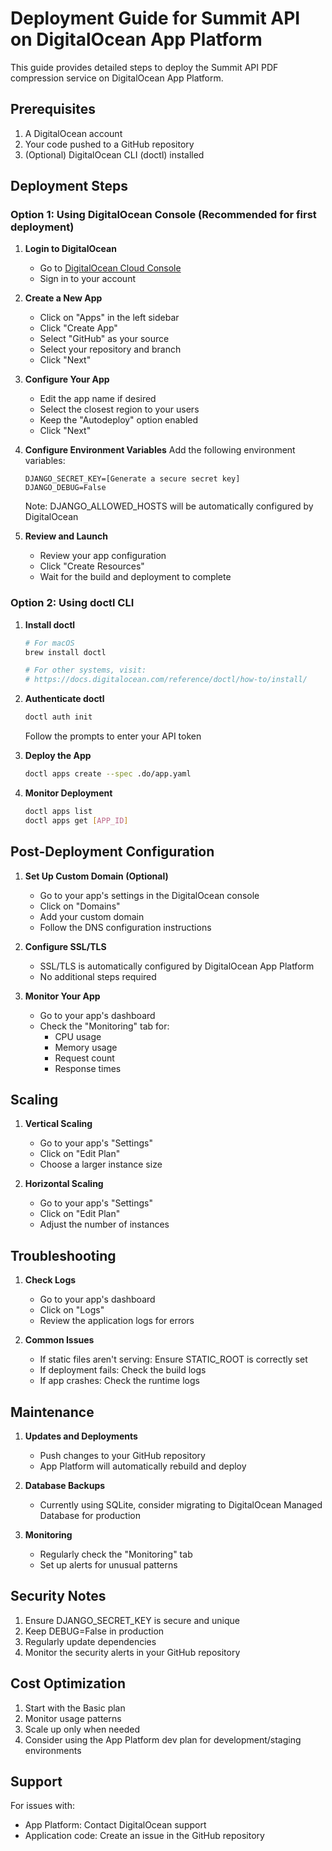 # Deployment Guide for Summit API on DigitalOcean App Platform

This guide provides detailed steps to deploy the Summit API PDF compression service on DigitalOcean App Platform.

## Prerequisites

1. A DigitalOcean account
2. Your code pushed to a GitHub repository
3. (Optional) DigitalOcean CLI (doctl) installed

## Deployment Steps

### Option 1: Using DigitalOcean Console (Recommended for first deployment)

1. **Login to DigitalOcean**
   - Go to [DigitalOcean Cloud Console](https://cloud.digitalocean.com/)
   - Sign in to your account

2. **Create a New App**
   - Click on "Apps" in the left sidebar
   - Click "Create App"
   - Select "GitHub" as your source
   - Select your repository and branch
   - Click "Next"

3. **Configure Your App**
   - Edit the app name if desired
   - Select the closest region to your users
   - Keep the "Autodeploy" option enabled
   - Click "Next"

4. **Configure Environment Variables**
   Add the following environment variables:
   ```
   DJANGO_SECRET_KEY=[Generate a secure secret key]
   DJANGO_DEBUG=False
   ```
   Note: DJANGO_ALLOWED_HOSTS will be automatically configured by DigitalOcean

5. **Review and Launch**
   - Review your app configuration
   - Click "Create Resources"
   - Wait for the build and deployment to complete

### Option 2: Using doctl CLI

1. **Install doctl**
   ```bash
   # For macOS
   brew install doctl

   # For other systems, visit:
   # https://docs.digitalocean.com/reference/doctl/how-to/install/
   ```

2. **Authenticate doctl**
   ```bash
   doctl auth init
   ```
   Follow the prompts to enter your API token

3. **Deploy the App**
   ```bash
   doctl apps create --spec .do/app.yaml
   ```

4. **Monitor Deployment**
   ```bash
   doctl apps list
   doctl apps get [APP_ID]
   ```

## Post-Deployment Configuration

1. **Set Up Custom Domain (Optional)**
   - Go to your app's settings in the DigitalOcean console
   - Click on "Domains"
   - Add your custom domain
   - Follow the DNS configuration instructions

2. **Configure SSL/TLS**
   - SSL/TLS is automatically configured by DigitalOcean App Platform
   - No additional steps required

3. **Monitor Your App**
   - Go to your app's dashboard
   - Check the "Monitoring" tab for:
     - CPU usage
     - Memory usage
     - Request count
     - Response times

## Scaling

1. **Vertical Scaling**
   - Go to your app's "Settings"
   - Click on "Edit Plan"
   - Choose a larger instance size

2. **Horizontal Scaling**
   - Go to your app's "Settings"
   - Click on "Edit Plan"
   - Adjust the number of instances

## Troubleshooting

1. **Check Logs**
   - Go to your app's dashboard
   - Click on "Logs"
   - Review the application logs for errors

2. **Common Issues**
   - If static files aren't serving: Ensure STATIC_ROOT is correctly set
   - If deployment fails: Check the build logs
   - If app crashes: Check the runtime logs

## Maintenance

1. **Updates and Deployments**
   - Push changes to your GitHub repository
   - App Platform will automatically rebuild and deploy

2. **Database Backups**
   - Currently using SQLite, consider migrating to DigitalOcean Managed Database for production

3. **Monitoring**
   - Regularly check the "Monitoring" tab
   - Set up alerts for unusual patterns

## Security Notes

1. Ensure DJANGO_SECRET_KEY is secure and unique
2. Keep DEBUG=False in production
3. Regularly update dependencies
4. Monitor the security alerts in your GitHub repository

## Cost Optimization

1. Start with the Basic plan
2. Monitor usage patterns
3. Scale up only when needed
4. Consider using the App Platform dev plan for development/staging environments

## Support

For issues with:
- App Platform: Contact DigitalOcean support
- Application code: Create an issue in the GitHub repository